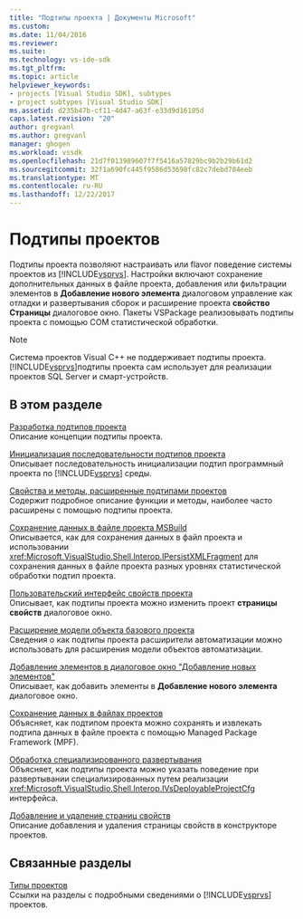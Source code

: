 ```yaml
---
title: "Подтипы проекта | Документы Microsoft"
ms.custom: 
ms.date: 11/04/2016
ms.reviewer: 
ms.suite: 
ms.technology: vs-ide-sdk
ms.tgt_pltfrm: 
ms.topic: article
helpviewer_keywords:
- projects [Visual Studio SDK], subtypes
- project subtypes [Visual Studio SDK]
ms.assetid: d235b47b-cf11-4d47-a63f-e33d9d16105d
caps.latest.revision: "20"
author: gregvanl
ms.author: gregvanl
manager: ghogen
ms.workload: vssdk
ms.openlocfilehash: 21d7f013989607f7f5416a57829bc9b2b29b61d2
ms.sourcegitcommit: 32f1a690fc445f9586d53698fc82c7debd784eeb
ms.translationtype: MT
ms.contentlocale: ru-RU
ms.lasthandoff: 12/22/2017
---
```

# <a name="project-subtypes"></a>Подтипы проектов
Подтипы проекта позволяют настраивать или flavor поведение системы проектов из [!INCLUDE[vsprvs](../../code-quality/includes/vsprvs_md.md)]. Настройки включают сохранение дополнительных данных в файле проекта, добавления или фильтрации элементов в **Добавление нового элемента** диалоговом управление как отладки и развертывания сборок и расширение проекта **свойство Страницы** диалоговое окно. Пакеты VSPackage реализовывать подтипы проекта с помощью COM статистической обработки.  
  
> [!NOTE]
>  Система проектов Visual C++ не поддерживает подтипы проекта. [!INCLUDE[vsprvs](../../code-quality/includes/vsprvs_md.md)]подтипы проекта сам использует для реализации проектов SQL Server и смарт-устройств.  
  
## <a name="in-this-section"></a>В этом разделе  
 [Разработка подтипов проекта](../../extensibility/internals/project-subtypes-design.md)  
 Описание концепции подтипы проекта.  
  
 [Инициализация последовательности подтипов проекта](../../extensibility/internals/initialization-sequence-of-project-subtypes.md)  
 Описывает последовательность инициализации подтип программный проекта по [!INCLUDE[vsprvs](../../code-quality/includes/vsprvs_md.md)] среды.  
  
 [Свойства и методы, расширенные подтипами проектов](../../extensibility/internals/properties-and-methods-extended-by-project-subtypes.md)  
 Содержит подробное описание функции и методы, наиболее часто расширены с помощью подтипы проекта.  
  
 [Сохранение данных в файле проекта MSBuild](../../extensibility/internals/persisting-data-in-the-msbuild-project-file.md)  
 Описывается, как для сохранения данных в файл проекта и использовании <xref:Microsoft.VisualStudio.Shell.Interop.IPersistXMLFragment> для сохранения данных в файле проекта разных уровнях статистической обработки подтип проекта.  
  
 [Пользовательский интерфейс свойств проекта](../../extensibility/internals/project-property-user-interface.md)  
 Описывает, как подтипы проекта можно изменить проект **страницы свойств** диалоговое окно.  
  
 [Расширение модели объекта базового проекта](../../extensibility/internals/extending-the-object-model-of-the-base-project.md)  
 Сведения о как подтипы проекта расширители автоматизации можно использовать для расширения модели объектов автоматизации.  
  
 [Добавление элементов в диалоговое окно "Добавление новых элементов"](../../extensibility/internals/contributing-to-the-add-new-item-dialog-box.md)  
 Описывает, как добавить элементы в **Добавление нового элемента** диалоговое окно.  
  
 [Сохранение данных в файлах проектов](../../extensibility/saving-data-in-project-files.md)  
 Объясняет, как подтипом проекта можно сохранять и извлекать подтипа данных в файле проекта с помощью Managed Package Framework (MPF).  
  
 [Обработка специализированного развертывания](../../extensibility/internals/handling-specialized-deployment.md)  
 Объясняет, как подтипы проекта можно указать поведение при развертывании специализированных путем реализации <xref:Microsoft.VisualStudio.Shell.Interop.IVsDeployableProjectCfg> интерфейса.  
  
 [Добавление и удаление страниц свойств](../../extensibility/adding-and-removing-property-pages.md)  
 Описание добавления и удаления страницы свойств в конструкторе проектов.  
  
## <a name="related-sections"></a>Связанные разделы  
 [Типы проектов](../../extensibility/internals/project-types.md)  
 Ссылки на разделы с подробными сведениями о [!INCLUDE[vsprvs](../../code-quality/includes/vsprvs_md.md)] проектов.